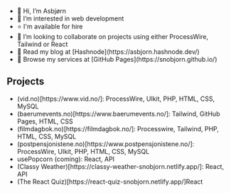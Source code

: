 <ul>
	<li>👋 Hi, I’m Asbjørn</li>
	<li>👀 I’m interested in web development</li>
	<li>⭐️ I'm available for hire</li>
	<li>💞️ I’m looking to collaborate on projects using either ProcessWire, Tailwind or React</li>
	<li>📝 Read my blog at [Hashnode](https://asbjorn.hashnode.dev/)</li>
	<li>🌟 Browse my services at [GitHub Pages](https://snobjorn.github.io/)</li>
</ul>

<h2>Projects</h2>
<ul>
	<li>(vid.no)[https://www.vid.no/]: ProcessWire, UIkit, PHP, HTML, CSS, MySQL</li>
	<li>(baerumevents.no)[https://www.baerumevents.no/]: Tailwind, GitHub Pages, HTML, CSS</li>
	<li>(filmdagbok.no)[https://filmdagbok.no/]: Processwire, Tailwind, PHP, HTML, CSS, MySQL</li>
	<li>(postpensjonistene.no)[https://www.postpensjonistene.no/]: ProcessWire, UIkit, PHP, HTML, CSS, MySQL</li>
	<li>usePopcorn (coming): React, API</li>
	<li>(Classy Weather)[https://classy-weather-snobjorn.netlify.app/]: React, API</li>
	<li>(The React Quiz)[https://react-quiz-snobjorn.netlify.app/]React</li>
</ul>

<!---
snobjorn/snobjorn is a ✨ special ✨ repository because its `README.md` (this file) appears on your GitHub profile.
You can click the Preview link to take a look at your changes.
--->
